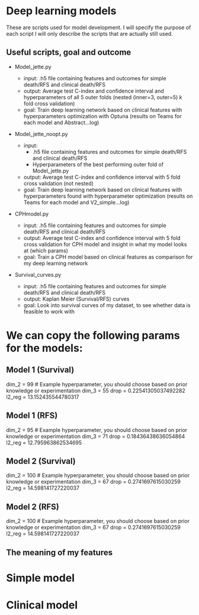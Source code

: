 # Deep learning models
These are scripts used for model development. I will specify the purpose of each script
I will only describe the scripts that are actually still used. 

## Useful scripts, goal and outcome
- Model_jette.py
    - input: .h5 file containing features and outcomes for simple death/RFS and clinical death/RFS
    - output: Average test C-index and confidence interval and hyperparameters of all 5 outer folds (nested (inner=3, outer=5) k fold cross validation)
    - goal: Train deep learning network based on clinical features with hyperparameters optimization with Optuna (results on Teams for each model and Abstract...log)

- Model_jette_noopt.py
    - input: 
        - .h5 file containing features and outcomes for simple death/RFS and clinical death/RFS
        - Hyperparameters of the best performing outer fold of Model_jette.py
    - output: Average test C-index and confidence interval with 5 fold cross validation (not nested)
    - goal: Train deep learning network based on clinical features with hyperparameters found with hyperparameter optimization (results on Teams for each model and V2_simple...log)

- CPHmodel.py
    - input: .h5 file containing features and outcomes for simple death/RFS and clinical death/RFS
    - output: Average test C-index and confidence interval with 5 fold cross validation for CPH model and insight in what my model looks at (which params)
    - goal: Train a CPH model based on clinical features as comparison for my deep learning network

- Survival_curves.py 
    - input: .h5 file containing features and outcomes for simple death/RFS and clinical death/RFS
    - output: Kaplan Meier (Survival/RFS) curves
    - goal: Look into survival curves of my dataset, to see whether data is feasible to work with

# We can copy the following params for the models:
## Model 1 (Survival)
dim_2 = 99  # Example hyperparameter, you should choose based on prior knowledge or experimentation
dim_3 = 55
drop = 0.22541305037492282
l2_reg = 13.152435544780317

## Model 1 (RFS)
dim_2 = 95  # Example hyperparameter, you should choose based on prior knowledge or experimentation
dim_3 = 71
drop = 0.18436438636054864
l2_reg = 12.795963862534695

## Model 2 (Survival)
dim_2 = 100  # Example hyperparameter, you should choose based on prior knowledge or experimentation
dim_3 = 67
drop = 0.2741697615030259
l2_reg = 14.598141727220037

## Model 2 (RFS)
dim_2 = 100  # Example hyperparameter, you should choose based on prior knowledge or experimentation
dim_3 = 67
drop = 0.2741697615030259
l2_reg = 14.598141727220037

## The meaning of my features
# Simple model
# Clinical model
